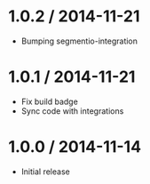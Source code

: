 
1.0.2 / 2014-11-21
==================

 * Bumping segmentio-integration

1.0.1 / 2014-11-21
==================

  * Fix build badge
  * Sync code with integrations

1.0.0 / 2014-11-14
==================

  * Initial release
